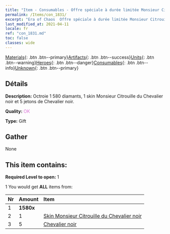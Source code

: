 ```yaml
---
title: "Item - Consumables - Offre spéciale à durée limitée Monsieur Citrouille"
permalink: /Items/con_1831/
excerpt: "Era of Chaos  Offre spéciale à durée limitée Monsieur Citrouille"
last_modified_at: 2021-04-11
locale: fr
ref: "con_1831.md"
toc: false
classes: wide
---
```

 [Materials](/fr/Items/){: .btn .btn--primary}[Artifacts](/fr/Items/Artifacts/){: .btn .btn--success}[Units](/fr/Items/Units/){: .btn .btn--warning}[Heroes](/fr/Items/Heroes/){: .btn .btn--danger}[Consumables](/fr/Items/Consumables/){: .btn .btn--info}[Unknown](/fr/Items/Unknown/){: .btn .btn--primary}

## Détails
 **Description:** Octroie 1 580 diamants, 1 skin Monsieur Citrouille du Chevalier noir et 5 jetons de Chevalier noir.

 **Quality:** <span style="color: #DA70D6">OK</span>

 **Type:** Gift

## Gather

  None

## This item contains:

 **Required Level to open:** 1

 1 You would get **ALL** items  from:

  | Nr | Amount |     Item    |
  |:---|:-------|:------------|
  | 1 |  **1580x** | <i class="fas fa-gem"/> |  | 
  | 2 | 1 | [Skin Monsieur Citrouille du Chevalier noir](/fr/Items/con_1982/) | 
  | 3 | 5 | [Chevalier noir](/fr/Items/unt_213/) | 
